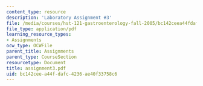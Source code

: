 ```yaml
---
content_type: resource
description: 'Laboratory Assignment #3'
file: /media/courses/hst-121-gastroenterology-fall-2005/bc142ceea44fdafc4236ae40f33758c6_assignment3.pdf
file_type: application/pdf
learning_resource_types:
- Assignments
ocw_type: OCWFile
parent_title: Assignments
parent_type: CourseSection
resourcetype: Document
title: assignment3.pdf
uid: bc142cee-a44f-dafc-4236-ae40f33758c6
---
```

